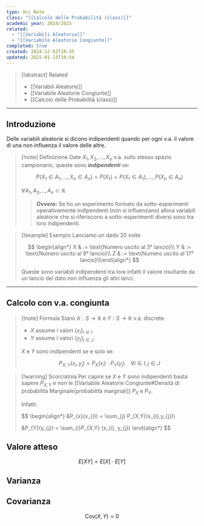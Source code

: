 ```yaml
---
type: Uni Note
class: "[[Calcolo delle Probabilità (class)]]"
academic year: 2024/2025
related:
  - "[[Variabili Aleatorie]]"
  - "[[Variabile Aleatorie Congiunte]]"
completed: true
created: 2024-12-02T10:35
updated: 2025-01-13T10:54
---
```

>[!abstract] Related
>- [[Variabili Aleatorie]]
>- [[Variabile Aleatorie Congiunte]]
>- [[Calcolo delle Probabilità (class)]]

---
## Introduzione

Delle variabili aleatorie si dicono indipendenti quando per ogni v.a. il valore di una non influenza il valore delle altre.

>[!note] Definizione
>Date $X_{1}, X_{2},\dots,X_{n}$ v.a. sullo stesso spazio campionario, queste sono ***indipendenti*** se:
>
>$$
>P(X_{1} \in A_{1}, \dots , X_{n} \in A_{n}) = P(X_{1}) = P(X_{1} \in A_{1}), \dots , P(X_{n} \in A_{n})
>$$
>
>$\forall A_{1}, A_{2},..,A_{n} \subset \mathbb{R}$
>
>>***Ovvero:*** Se ho un esperimento formato da sotto-esperimenti operativamente indipendenti (non si influenzano) allora variabili aleatorie che si riferiscono a sotto-esperimenti diversi sono tra loro indipendenti.

>[!example] Esempio
>Lanciamo un dado 20 volte
>
>$$
>\begin{align*}
>X & := \text{Numero uscito al 3° lancio}\\
>Y & := \text{Numero uscito al 9° lancio}\\
>Z & := \text{Numero uscito al 17° lancio}\\​
>\end{align*}
>$$
>
>Queste sono variabili indipendenti tra lore infatti il valore risultante da un lancio del dato non influenza gli altri lanci.

---
## Calcolo con v.a. congiunta

>[!note] Formula
>Siano $X: S \to \mathbb{R}$ e $Y:S \to \mathbb{R}$ v.a. discrete.
>
>- $X$ assume i valori $\{ x_{i} \}_{i\in I}$
>- $Y$ assume i valori $\{y_{j}\}_{j \in J}$
>
>$X$ e $Y$ sono indipendenti se e solo se: 
>
>$$
>P_{X,Y}(x_{i}, y_{j}) = P_{X}(x_{i}) \cdot  P_{Y}(y_{j})\ \ \ \ \forall i \in I, \,j \in J
>$$

>[!warning] Scorciatoia
>Per capire se $X$ e $Y$ sono indipendenti basta sapere $P_{X,Y}$ e non le [[Variabile Aleatorie Congiunte#Densità di probabilità Marginale|probabilità marginali]] $P_{X}$ e $P_{Y}$.
>
>Infatti:
>
>$$
>\begin{align*}
>&P_{x}(x_{i}) = \sum_{j} P_{X,Y}(x_{i},y_{j})\\
>
>&P_{Y}(y_{j}) = \sum_{i}P_{X,Y} (x_{i}, y_{j})
>\end{align*}
>$$

## Valore atteso

$$
E[XY] = E[X]\cdot  E[Y]
$$

## Varianza

## Covarianza

$$
\text{Cov}(X,Y) = 0
$$
